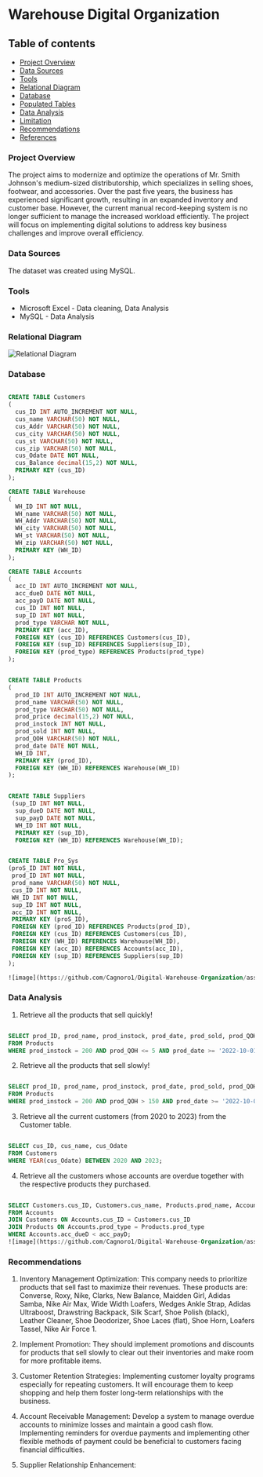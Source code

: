 # Warehouse Digital Organization

## Table of contents
- [Project Overview](#project-overview) 
- [Data Sources](#data-sources)
- [Tools](#tools)
- [Relational Diagram](#relational-diagram)
- [Database](#database)
- [Populated Tables](#populated-tables)
- [Data Analysis](#data-analysis)
- [Limitation](#limitation)
- [Recommendations](#recommendations)
- [References](#references)

### Project Overview 

The project aims to modernize and optimize the operations of Mr. Smith Johnson's medium-sized distributorship, which specializes in selling shoes, footwear, and accessories. Over the past five years, the business has experienced significant growth, resulting in an expanded inventory and customer base. However, the current manual record-keeping system is no longer sufficient to manage the increased workload efficiently. The project will focus on implementing digital solutions to address key business challenges and improve overall efficiency.


### Data Sources
The dataset was created using MySQL.

### Tools
- Microsoft Excel - Data cleaning, Data Analysis
- MySQL  - Data Analysis

### Relational Diagram

![Relational Diagram ](https://github.com/Cagnoro1/Digital-Warehouse-Organization/assets/135088212/7c7e76eb-2e55-40f9-9fc9-2d578b9d194f)

### Database

```SQL

CREATE TABLE Customers
( 
  cus_ID INT AUTO_INCREMENT NOT NULL,
  cus_name VARCHAR(50) NOT NULL,
  cus_Addr VARCHAR(50) NOT NULL,
  cus_city VARCHAR(50) NOT NULL,
  cus_st VARCHAR(50) NOT NULL,
  cus_zip VARCHAR(50) NOT NULL,
  cus_Odate DATE NOT NULL,
  cus_Balance decimal(15,2) NOT NULL,
  PRIMARY KEY (cus_ID)
);

CREATE TABLE Warehouse
(
  WH_ID INT NOT NULL,
  WH_name VARCHAR(50) NOT NULL,
  WH_Addr VARCHAR(50) NOT NULL,
  WH_city VARCHAR(50) NOT NULL,
  WH_st VARCHAR(50) NOT NULL,
  WH_zip VARCHAR(50) NOT NULL,
  PRIMARY KEY (WH_ID)
);

CREATE TABLE Accounts
(
  acc_ID INT AUTO_INCREMENT NOT NULL,
  acc_dueD DATE NOT NULL,
  acc_payD DATE NOT NULL,
  cus_ID INT NOT NULL,
  sup_ID INT NOT NULL,
  prod_type VARCHAR NOT NULL,
  PRIMARY KEY (acc_ID),
  FOREIGN KEY (cus_ID) REFERENCES Customers(cus_ID),
  FOREIGN KEY (sup_ID) REFERENCES Suppliers(sup_ID),
  FOREIGN KEY (prod_type) REFERENCES Products(prod_type)
);


CREATE TABLE Products
(
  prod_ID INT AUTO_INCREMENT NOT NULL,
  prod_name VARCHAR(50) NOT NULL,
  prod_type VARCHAR(50) NOT NULL,
  prod_price decimal(15,2) NOT NULL,
  prod_instock INT NOT NULL,
  prod_sold INT NOT NULL,
  prod_QOH VARCHAR(50) NOT NULL,
  prod_date DATE NOT NULL,
  WH_ID INT,
  PRIMARY KEY (prod_ID),
  FOREIGN KEY (WH_ID) REFERENCES Warehouse(WH_ID)
);


CREATE TABLE Suppliers
 (sup_ID INT NOT NULL, 
  sup_dueD DATE NOT NULL,
  sup_payD DATE NOT NULL, 
  WH_ID INT NOT NULL, 
  PRIMARY KEY (sup_ID),
  FOREIGN KEY (WH_ID) REFERENCES Warehouse(WH_ID);


CREATE TABLE Pro_Sys 
(proS_ID INT NOT NULL,
 prod_ID INT NOT NULL,
 prod_name VARCHAR(50) NOT NULL,
 cus_ID INT NOT NULL,
 WH_ID INT NOT NULL,
 sup_ID INT NOT NULL,
 acc_ID INT NOT NULL,
 PRIMARY KEY (proS_ID),
 FOREIGN KEY (prod_ID) REFERENCES Products(prod_ID),
 FOREIGN KEY (cus_ID) REFERENCES Customers(cus_ID),
 FOREIGN KEY (WH_ID) REFERENCES Warehouse(WH_ID),
 FOREIGN KEY (acc_ID) REFERENCES Accounts(acc_ID),
 FOREIGN KEY (sup_ID) REFERENCES Suppliers(sup_ID)
);

![image](https://github.com/Cagnoro1/Digital-Warehouse-Organization/assets/135088212/d4a317a1-0fcf-4a41-9958-eac75546679d)


```

### Data Analysis

1) Retrieve all the products that sell quickly!

```SQL

SELECT prod_ID, prod_name, prod_instock, prod_date, prod_sold, prod_QOH, prod_price
FROM Products
WHERE prod_instock = 200 AND prod_QOH <= 5 AND prod_date >= '2022-10-01' AND prod_date <= '2023-01-31';

```

2) Retrieve all the products that sell slowly!

```SQL

SELECT prod_ID, prod_name, prod_instock, prod_date, prod_sold, prod_QOH, prod_price
FROM Products
WHERE prod_instock = 200 AND prod_QOH > 150 AND prod_date >= '2022-10-01' AND prod_date <= '2023-01-31';

```

3) Retrieve all the current customers (from 2020 to 2023) from the Customer table.

```SQL 

SELECT cus_ID, cus_name, cus_Odate
FROM Customers
WHERE YEAR(cus_Odate) BETWEEN 2020 AND 2023;

```

4) Retrieve all the customers whose accounts are overdue together with the respective products they purchased.

 ```SQL

SELECT Customers.cus_ID, Customers.cus_name, Products.prod_name, Accounts.acc_dueD
FROM Accounts
JOIN Customers ON Accounts.cus_ID = Customers.cus_ID
JOIN Products ON Accounts.prod_type = Products.prod_type
WHERE Accounts.acc_dueD < acc_payD;
![image](https://github.com/Cagnoro1/Digital-Warehouse-Organization/assets/135088212/8fe4f712-91f9-43c7-bee0-385346e52256)

```
### Recommendations
1) Inventory Management Optimization: This company needs to prioritize products that sell fast to maximize their revenues. These products are: Converse, Roxy, Nike, Clarks, New Balance, Maidden Girl, Adidas Samba, Nike Air Max, Wide Width Loafers, Wedges Ankle Strap, Adidas Ultraboost, Drawstring Backpack, Silk Scarf, Shoe Polish (black), Leather Cleaner, Shoe Deodorizer, Shoe Laces (flat), Shoe Horn, Loafers Tassel, Nike Air Force 1.
   
2) Implement Promotion: They should implement promotions and discounts for products that sell slowly to clear out their inventories and make room for more profitable items.

3) Customer Retention Strategies: Implementing customer loyalty programs especially for repeating customers. It will encourage them to keep shopping and help them foster long-term relationships with the business.

4)  Account Receivable Management: Develop a system to manage overdue accounts to minimize losses and maintain a good cash flow. Implementing reminders for overdue payments and implementing other flexible methods of payment could be beneficial to customers facing financial difficulties.

5)  Supplier Relationship Enhancement:




